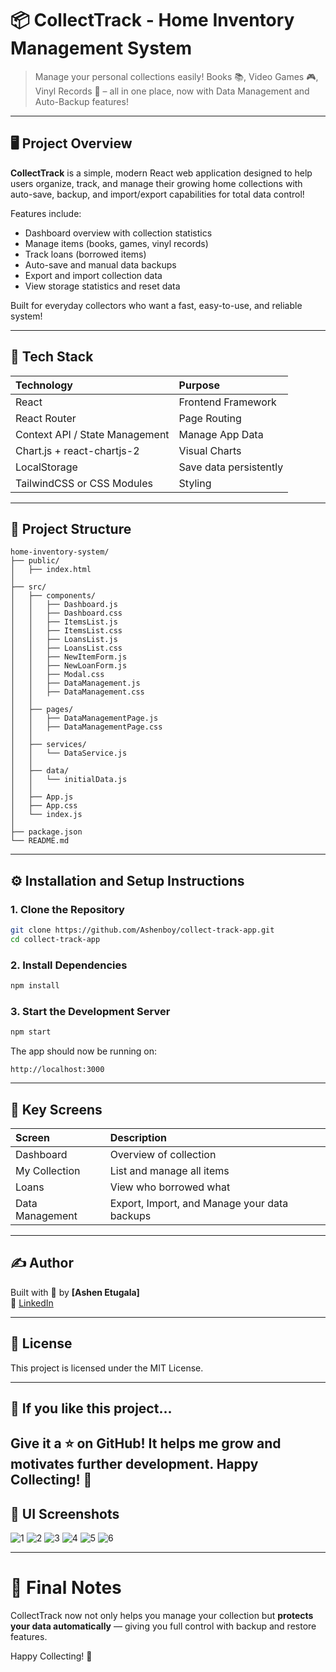 
# 📦 CollectTrack - Home Inventory Management System

> Manage your personal collections easily! Books 📚, Video Games 🎮, Vinyl Records 🎵 – all in one place, now with Data Management and Auto-Backup features!

---

## 🖥️ Project Overview

**CollectTrack** is a simple, modern React web application designed to help users organize, track, and manage their growing home collections with auto-save, backup, and import/export capabilities for total data control!

Features include:
- Dashboard overview with collection statistics
- Manage items (books, games, vinyl records)
- Track loans (borrowed items)
- Auto-save and manual data backups
- Export and import collection data
- View storage statistics and reset data

Built for everyday collectors who want a fast, easy-to-use, and reliable system!

---

## 🚀 Tech Stack

| Technology  | Purpose            |
|:------------|:-------------------|
| React        | Frontend Framework |
| React Router | Page Routing       |
| Context API / State Management | Manage App Data |
| Chart.js + react-chartjs-2 | Visual Charts |
| LocalStorage | Save data persistently |
| TailwindCSS or CSS Modules | Styling |

---

## 📂 Project Structure

```
home-inventory-system/
├── public/
│   ├── index.html
│
├── src/
│   ├── components/
│   │   ├── Dashboard.js
│   │   ├── Dashboard.css
│   │   ├── ItemsList.js
│   │   ├── ItemsList.css
│   │   ├── LoansList.js
│   │   ├── LoansList.css
│   │   ├── NewItemForm.js
│   │   ├── NewLoanForm.js
│   │   ├── Modal.css
│   │   ├── DataManagement.js
│   │   ├── DataManagement.css
│   │
│   ├── pages/
│   │   ├── DataManagementPage.js
│   │   ├── DataManagementPage.css
│   │
│   ├── services/
│   │   └── DataService.js
│   │
│   ├── data/
│   │   └── initialData.js
│   │
│   ├── App.js
│   ├── App.css
│   └── index.js
│
├── package.json
└── README.md
```

---

## ⚙️ Installation and Setup Instructions

### 1. Clone the Repository
```bash
git clone https://github.com/Ashenboy/collect-track-app.git
cd collect-track-app
```

### 2. Install Dependencies
```bash
npm install
```

### 3. Start the Development Server
```bash
npm start
```

The app should now be running on:
```
http://localhost:3000
```

---

## 📸 Key Screens

| Screen | Description |
|:-------|:------------|
| Dashboard | Overview of collection |
| My Collection | List and manage all items |
| Loans | View who borrowed what |
| Data Management | Export, Import, and Manage your data backups |

---

## ✍️ Author

Built with 💙 by **[Ashen Etugala]**  
🔗 [LinkedIn](https://www.linkedin.com/in/ashen-etugala/)

---

## 📃 License

This project is licensed under the MIT License.

---

## 📣 If you like this project...

Give it a ⭐️ on GitHub! It helps me grow and motivates further development.
Happy Collecting! 🎉
---

## 🎨 UI Screenshots

![1](https://github.com/user-attachments/assets/c8623c72-d0f6-4047-9bf5-00195e24de2c)
![2](https://github.com/user-attachments/assets/d737d2a2-5163-4045-a25f-d331ce4bae0c)
![3](https://github.com/user-attachments/assets/9a81ccb2-0ae1-4b2b-bb81-e8ce2aec293e)
![4](https://github.com/user-attachments/assets/0743daa8-2af9-4fe5-bfff-d6bd0989272a)
![5](https://github.com/user-attachments/assets/7fb922f4-68a2-4881-89ae-8ff71bcd025b)
![6](https://github.com/user-attachments/assets/5bdbb5a9-d377-4db3-a935-c1fe2c5158a4)


---
# 🎯 Final Notes

CollectTrack now not only helps you manage your collection but **protects your data automatically** — giving you full control with backup and restore features.

Happy Collecting! 🎉
